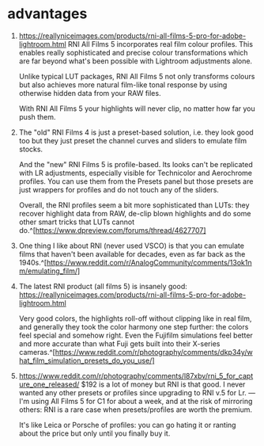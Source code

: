 # advantages
1. https://reallyniceimages.com/products/rni-all-films-5-pro-for-adobe-lightroom.html
   RNI All Films 5 incorporates real film colour profiles. This enables really sophisticated and precise colour transformations which are far beyond what's been possible with Lightroom adjustments alone.
   
   Unlike typical LUT packages, RNI All Films 5 not only transforms colours but also achieves more natural film-like tonal response by using otherwise hidden data from your RAW files.
   
   With RNI All Films 5 your highlights will never clip, no matter how far you push them.
1. The "old" RNI Films 4 is just a preset-based solution, i.e. they look good too but they just preset the channel curves and sliders to emulate film stocks.
   
   And the "new" RNI Films 5 is profile-based. Its looks can't be replicated with LR adjustments, especially visible for Technicolor and Aerochrome profiles. You can use them from the Presets panel but those presets are just wrappers for profiles and do not touch any of the sliders.
   
   Overall, the RNI profiles seem a bit more sophisticated than LUTs: they recover highlight data from RAW, de-clip blown highlights and do some other smart tricks that LUTs cannot do.^[https://www.dpreview.com/forums/thread/4627707]
2. One thing I like about RNI (never used VSCO) is that you can emulate films that haven't been available for decades, even as far back as the 1940s.^[https://www.reddit.com/r/AnalogCommunity/comments/13ok1nm/emulating_film/]
3. The latest RNI product (all films 5) is insanely good: https://reallyniceimages.com/products/rni-all-films-5-pro-for-adobe-lightroom.html
   
   Very good colors, the highlights roll-off without clipping like in real film, and generally they took the color harmony one step further: the colors feel special and somehow right. Even the Fujifilm simulations feel better and more accurate than what Fuji gets built into their X-series cameras.^[https://www.reddit.com/r/photography/comments/dkp34y/what_film_simulation_presets_do_you_use/]
4. https://www.reddit.com/r/photography/comments/l87xbv/rni_5_for_capture_one_released/
   $192 is a lot of money but RNI is that good. I never wanted any other presets or profiles since upgrading to RNI v.5 for Lr.
   ―
   I'm using All Films 5 for C1 for about a week, and at the risk of mirroring others: RNI is a rare case when presets/profiles are worth the premium.
   
   It's like Leica or Porsche of profiles: you can go hating it or ranting about the price but only until you finally buy it.